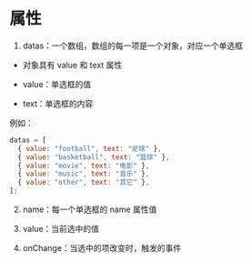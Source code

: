 # 属性

1. datas：一个数组，数组的每一项是一个对象，对应一个单选框

- 对象具有 value 和 text 属性

- value：单选框的值

- text：单选框的内容

例如：

```js
datas = [
  { value: "football", text: "足球" },
  { value: "basketball", text: "篮球" },
  { value: "movie", text: "电影" },
  { value: "music", text: "音乐" },
  { value: "other", text: "其它" },
];
```

2. name：每一个单选框的 name 属性值

3. value：当前选中的值

4. onChange：当选中的项改变时，触发的事件
